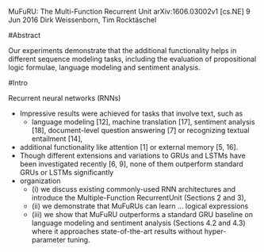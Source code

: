 MuFuRU: The Multi-Function Recurrent Unit
arXiv:1606.03002v1 [cs.NE] 9 Jun 2016
Dirk Weissenborn, Tim Rocktäschel

#Abstract

Our experiments demonstrate that the additional functionality helps in
different sequence modeling tasks, including the evaluation of propositional
logic formulae, language modeling and sentiment analysis.

#Intro

Recurrent neural networks (RNNs) 
  * Impressive results were achieved for tasks that involve text, such as
    * language modeling [12], machine translation [17], sentiment analysis
      [18], document-level question answering [7] or recognizing textual
      entailment [14], 
  * additional functionality like attention [1] or external memory [5, 16].
* Though different extensions and variations to GRUs and LSTMs have been
  investigated recently [6, 9], none of them outperform standard GRUs or LSTMs
  significantly
* organization
  * (i) we discuss existing commonly-used RNN architectures and introduce
    the Multiple-Function RecurrentUnit (Sections 2 and 3), 
  * (ii) we demonstrate that MuFuRUs can learn ... logical expressions 
  * (iii) we show that MuFuRU outperforms a standard GRU baseline on language
    modeling and sentiment analysis (Sections 4.2 and 4.3) where it approaches
    state-of-the-art results without hyper-parameter tuning.

